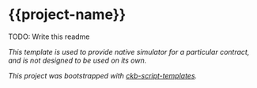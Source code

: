 # {{project-name}}

TODO: Write this readme

*This template is used to provide native simulator for a particular contract, and is not designed to be used on its own.*

*This project was bootstrapped with [ckb-script-templates].*


[ckb-script-templates]: https://github.com/cryptape/ckb-script-templates

